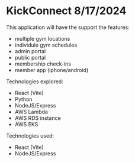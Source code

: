 # KickConnect 8/17/2024
This application will have the support the features:
 - multiple gym locations
 - individule gym schedules
 - admin portal
 - public portal
 - membership check-ins
 - member app (iphone/android)

Technologies explored:
 - React (Vite)
 - Python
 - NodeJS/Express 
 - AWS Lambda
 - AWS RDS instance
 - AWS EKS

Technologies used:
 - React (Vite)
 - NodeJS/Express 
